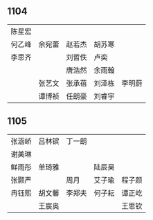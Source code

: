 ## 1104
|     |     |     |     |     |
| --- | --- | --- | --- | --- |
| 陈星宏 |  |  |  |  |
| 何乙峰 | 余宛蕾 | 赵若杰 | 胡苏寒 |  |
| 李思齐 |  | 刘哲佚 | 卢奕 |  |
|  |  | 唐浩然 | 余雨翰 |  |
|  | 张艺文 | 张承蓓 | 刘泽栋 | 李明蔚 |
|  | 谭博祯 | 任朗豪 | 刘睿宇 |  |

## 1105
|     |     |     |     |     |
| --- | --- | --- | --- | --- |
| 张涵峤 | 吕林镔 | 丁一朗 |  |  |
| 谢美琳 |  |  |  |  |
| 鲜雨彤 | 单琦雅 |  | 陆辰昊 |  |
| 张颢严 |  | 周月 | 艾子瑜 | 程子颜 |
| 冉钰熙 | 胡文馨 | 李郑夫 | 何子耘 | 谭正屹 |
|  | 王宸奥 |  |  | 王思钦 |

